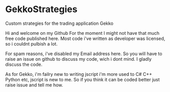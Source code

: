 # GekkoStrategies
Custom strategies for the trading application Gekko

Hi and welcome on my Github
For the moment I might not have that much free code published here.
Most code i've written as developer was licensed, so i couldnt pulbish a lot.

For spam reasons, i've disabled my Email address here.
So you will have to raise an issue on github to discuss my code, wich i dont mind.
I gladly discuss the code.

As for Gekko, i'm failry new to writing jscript i'm more used to C# C++ Python etc, jscript is new to me.
So if you think it can be coded better just raise issue and tell me how.
